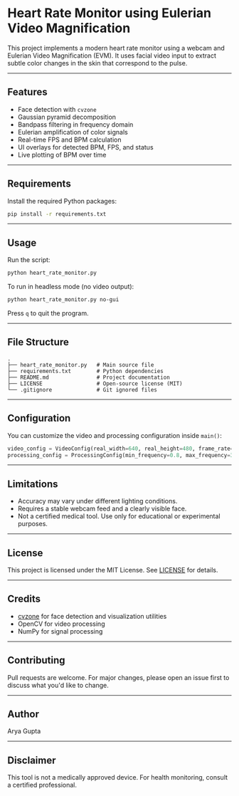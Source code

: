 # Heart Rate Monitor using Eulerian Video Magnification

This project implements a modern heart rate monitor using a webcam and Eulerian Video Magnification (EVM). It uses facial video input to extract subtle color changes in the skin that correspond to the pulse.

---

## Features

- Face detection with `cvzone`
- Gaussian pyramid decomposition
- Bandpass filtering in frequency domain
- Eulerian amplification of color signals
- Real-time FPS and BPM calculation
- UI overlays for detected BPM, FPS, and status
- Live plotting of BPM over time

---

## Requirements

Install the required Python packages:

```bash
pip install -r requirements.txt
```

---

## Usage

Run the script:

```bash
python heart_rate_monitor.py
```

To run in headless mode (no video output):

```bash
python heart_rate_monitor.py no-gui
```

Press `q` to quit the program.

---

## File Structure

```text
.
├── heart_rate_monitor.py   # Main source file
├── requirements.txt        # Python dependencies
├── README.md               # Project documentation
├── LICENSE                 # Open-source license (MIT)
└── .gitignore              # Git ignored files
```

---

## Configuration

You can customize the video and processing configuration inside `main()`:

```python
video_config = VideoConfig(real_width=640, real_height=480, frame_rate=30)
processing_config = ProcessingConfig(min_frequency=0.8, max_frequency=3.0, amplification_alpha=150)
```

---

## Limitations

- Accuracy may vary under different lighting conditions.
- Requires a stable webcam feed and a clearly visible face.
- Not a certified medical tool. Use only for educational or experimental purposes.

---

## License

This project is licensed under the MIT License. See [LICENSE](LICENSE) for details.

---

## Credits

- [cvzone](https://github.com/cvzone/cvzone) for face detection and visualization utilities
- OpenCV for video processing
- NumPy for signal processing

---

## Contributing

Pull requests are welcome. For major changes, please open an issue first to discuss what you'd like to change.

---

## Author

Arya Gupta

---

## Disclaimer

This tool is not a medically approved device. For health monitoring, consult a certified professional.
